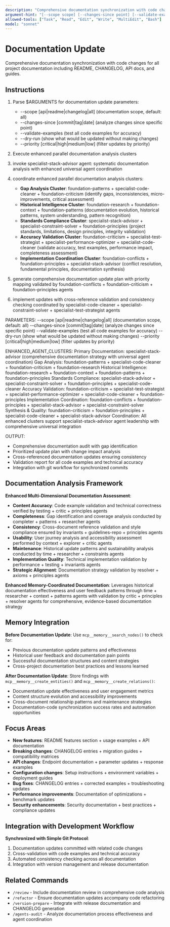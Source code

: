 ```yaml
---
description: "Comprehensive documentation synchronization with code changes"
argument-hint: "[--scope scope] [--changes-since point] [--validate-examples] [--dry-run] [--priority level]"
allowed-tools: ["Task", "Read", "Edit", "Write", "MultiEdit", "Bash"]
model: "sonnet"
---
```


# Documentation Update

Comprehensive documentation synchronization with code changes for all project documentation including README, CHANGELOG, API docs, and guides.

## Instructions

1. Parse $ARGUMENTS for documentation update parameters:
   - --scope [api|readme|changelog|all] (documentation scope, default: all)
   - --changes-since [commit|tag|date] (analyze changes since specific point)
   - --validate-examples (test all code examples for accuracy)
   - --dry-run (show what would be updated without making changes)
   - --priority [critical|high|medium|low] (filter updates by priority)

2. Execute enhanced parallel documentation analysis clusters
1. invoke specialist-stack-advisor agent: systematic documentation analysis with enhanced universal agent coordination
2. coordinate enhanced parallel documentation analysis clusters:
   - **Gap Analysis Cluster**: foundation-patterns + specialist-code-cleaner + foundation-criticism (identify gaps, inconsistencies, micro-improvements, critical assessment)
   - **Historical Intelligence Cluster**: foundation-research + foundation-context + foundation-patterns (documentation evolution, historical patterns, system understanding, pattern recognition)
   - **Standards Compliance Cluster**: specialist-stack-advisor + specialist-constraint-solver + foundation-principles (project standards, limitations, design principles, integrity validation)
   - **Accuracy Validation Cluster**: foundation-criticism + specialist-test-strategist + specialist-performance-optimizer + specialist-code-cleaner (validate accuracy, test examples, performance impact, completeness assessment)
   - **Implementation Coordination Cluster**: foundation-conflicts + foundation-principles + specialist-stack-advisor (conflict resolution, fundamental principles, documentation synthesis)
3. generate comprehensive documentation update plan with priority mapping validated by foundation-conflicts + foundation-criticism + foundation-principles agents
4. implement updates with cross-reference validation and consistency checking coordinated by specialist-code-cleaner + specialist-constraint-solver + specialist-test-strategist agents

PARAMETERS:
--scope [api|readme|changelog|all] (documentation scope, default: all)
--changes-since [commit|tag|date] (analyze changes since specific point)
--validate-examples (test all code examples for accuracy)
--dry-run (show what would be updated without making changes)
--priority [critical|high|medium|low] (filter updates by priority)

ENHANCED_AGENT_CLUSTERS:
Primary Documentation: specialist-stack-advisor (comprehensive documentation strategy with universal agent coordination)
Gap Analysis: foundation-patterns + specialist-code-cleaner + foundation-criticism + foundation-research
Historical Intelligence: foundation-research + foundation-context + foundation-patterns + foundation-principles
Standards Compliance: specialist-stack-advisor + specialist-constraint-solver + foundation-principles + specialist-code-cleaner
Accuracy Validation: foundation-criticism + specialist-test-strategist + specialist-performance-optimizer + specialist-code-cleaner + foundation-principles
Implementation Coordination: foundation-conflicts + foundation-principles + specialist-stack-advisor + specialist-constraint-solver
Synthesis & Quality: foundation-criticism + foundation-principles + specialist-code-cleaner + specialist-stack-advisor
Coordination: All enhanced clusters support specialist-stack-advisor agent leadership with comprehensive universal integration

OUTPUT:
- Comprehensive documentation audit with gap identification
- Prioritized update plan with change impact analysis
- Cross-referenced documentation updates ensuring consistency
- Validation report for all code examples and technical accuracy
- Integration with git workflow for synchronized commits

## Documentation Analysis Framework

**Enhanced Multi-Dimensional Documentation Assessment**:
- **Content Accuracy**: Code example validation and technical correctness verified by testing + critic + principles agents
- **Completeness**: Gap identification and coverage analysis conducted by completer + patterns + researcher agents
- **Consistency**: Cross-document reference validation and style compliance ensured by invariants + guidelines-repo + principles agents
- **Usability**: User journey analysis and accessibility assessment performed by context + explorer + critic agents
- **Maintenance**: Historical update patterns and sustainability analysis conducted by time + researcher + constraints agents
- **Implementation Quality**: Technical implementation validation by performance + testing + invariants agents
- **Strategic Alignment**: Documentation strategy validation by resolver + axioms + principles agents

**Enhanced Memory-Coordinated Documentation**: Leverages historical documentation effectiveness and user feedback patterns through time + researcher + context + patterns agents with validation by critic + principles + resolver agents for comprehensive, evidence-based documentation strategy

## Memory Integration

**Before Documentation Update**: Use `mcp__memory__search_nodes()` to check for:
- Previous documentation update patterns and effectiveness
- Historical user feedback and documentation pain points
- Successful documentation structures and content strategies
- Cross-project documentation best practices and lessons learned

**After Documentation Update**: Store findings with `mcp__memory__create_entities()` and `mcp__memory__create_relations()`:
- Documentation update effectiveness and user engagement metrics
- Content structure evolution and accessibility improvements
- Cross-document relationship patterns and maintenance strategies
- Documentation-code synchronization success rates and automation opportunities

## Focus Areas

- **New features**: README features section + usage examples + API documentation
- **Breaking changes**: CHANGELOG entries + migration guides + compatibility matrices
- **API changes**: Endpoint documentation + parameter updates + response examples
- **Configuration changes**: Setup instructions + environment variables + deployment guides
- **Bug fixes**: CHANGELOG entries + corrected examples + troubleshooting updates
- **Performance improvements**: Documentation of optimizations + benchmark updates
- **Security enhancements**: Security documentation + best practices + compliance updates

## Integration with Development Workflow

**Synchronized with Simple Git Protocol**:
1. Documentation updates committed with related code changes
2. Cross-validation with code examples and technical accuracy
3. Automated consistency checking across all documentation
4. Integration with version management and release documentation

## Related Commands

- `/review` - Include documentation review in comprehensive code analysis
- `/refactor` - Ensure documentation updates accompany code refactoring
- `/version-prepare` - Integrate with release documentation and CHANGELOG generation
- `/agents-audit` - Analyze documentation process effectiveness and agent coordination